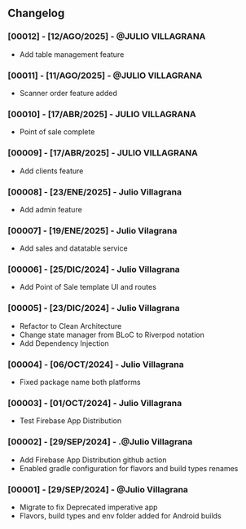 ## Changelog

### [00012] - [12/AGO/2025] - @JULIO VILLAGRANA
- Add table management feature 

### [00011] - [11/AGO/2025] - @JULIO VILLAGRANA
- Scanner order feature added

### [00010] - [17/ABR/2025] - JULIO VILLAGRANA
- Point of sale complete

### [00009] - [17/ABR/2025] - JULIO VILLAGRANA
- Add clients feature

### [00008] - [23/ENE/2025] - Julio Villagrana
- Add admin feature

### [00007] -  [19/ENE/2025] - Julio Vilagrana 
- Add sales and datatable service

### [00006] -  [25/DIC/2024] - Julio Villagrana
- Add Point of Sale template UI and routes

### [00005] -  [23/DIC/2024] - Julio Villagrana
- Refactor to Clean Architecture
- Change state manager from BLoC to Riverpod notation
- Add Dependency Injection

### [00004] -  [06/OCT/2024] - Julio Villagrana
- Fixed package name both platforms

### [00003] -  [01/OCT/2024] - Julio Villagrana
- Test Firebase App Distribution

### [00002] - [29/SEP/2024] - .@Julio Villagrana
- Add Firebase App Distribution github action
- Enabled gradle configuration for flavors and build types renames

### [00001] - [29/SEP/2024] - @Julio Villagrana

- Migrate to fix Deprecated imperative app
- Flavors, build types and env folder added for Android builds
